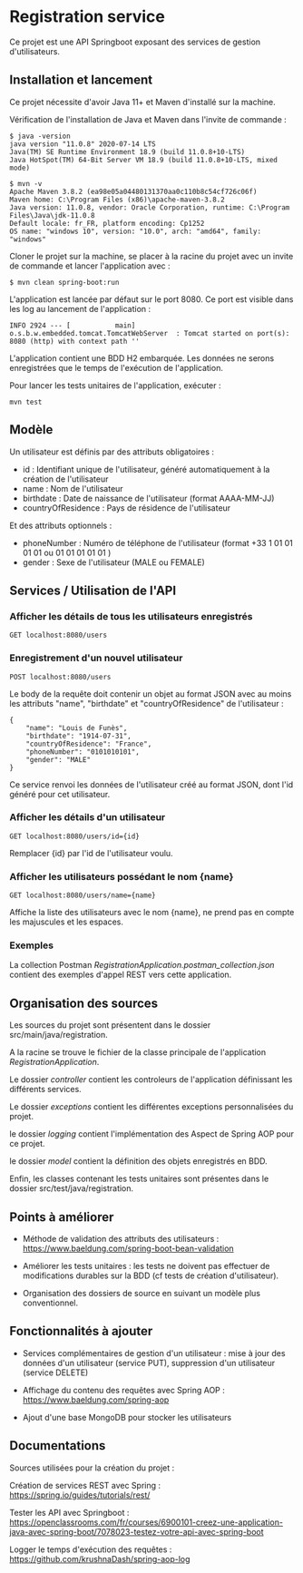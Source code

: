 # Registration service

Ce projet est une API Springboot exposant des services de gestion d'utilisateurs.

## Installation et lancement

Ce projet nécessite d'avoir Java 11+ et Maven d'installé sur la machine.

Vérification de l'installation de Java et Maven dans l'invite de commande :
```
$ java -version
java version "11.0.8" 2020-07-14 LTS
Java(TM) SE Runtime Environment 18.9 (build 11.0.8+10-LTS)
Java HotSpot(TM) 64-Bit Server VM 18.9 (build 11.0.8+10-LTS, mixed mode)

$ mvn -v
Apache Maven 3.8.2 (ea98e05a04480131370aa0c110b8c54cf726c06f)
Maven home: C:\Program Files (x86)\apache-maven-3.8.2
Java version: 11.0.8, vendor: Oracle Corporation, runtime: C:\Program Files\Java\jdk-11.0.8
Default locale: fr_FR, platform encoding: Cp1252
OS name: "windows 10", version: "10.0", arch: "amd64", family: "windows"
```

Cloner le projet sur la machine, se placer à la racine du projet avec un invite de commande et lancer l'application avec :
```
$ mvn clean spring-boot:run
```

L'application est lancée par défaut sur le port 8080. Ce port est visible dans les log au lancement de l'application :
```
INFO 2924 --- [           main] o.s.b.w.embedded.tomcat.TomcatWebServer  : Tomcat started on port(s): 8080 (http) with context path ''
```
L'application contient une BDD H2 embarquée. Les données ne serons enregistrées que le temps de l'exécution de l'application.


Pour lancer les tests unitaires de l'application, exécuter :
```
mvn test
```

## Modèle

Un utilisateur est définis par des attributs obligatoires :

- id					: Identifiant unique de l'utilisateur, généré automatiquement à la création de l'utilisateur
- name					: Nom de l'utilisateur
- birthdate				: Date de naissance de l'utilisateur (format AAAA-MM-JJ)
- countryOfResidence	: Pays de résidence de l'utilisateur

Et des attributs optionnels :

- phoneNumber			: Numéro de téléphone de l'utilisateur (format +33 1 01 01 01 01 ou 01 01 01 01 01 )
- gender				: Sexe de l'utilisateur (MALE ou FEMALE)

## Services / Utilisation de l'API

### Afficher les détails de tous les utilisateurs enregistrés
```
GET localhost:8080/users
```

### Enregistrement d'un nouvel utilisateur
```
POST localhost:8080/users
```
Le body de la requête doit contenir un objet au format JSON avec au moins les attributs "name", "birthdate" et "countryOfResidence" de l'utilisateur :
```
{
    "name": "Louis de Funès",
    "birthdate": "1914-07-31",
    "countryOfResidence": "France",
    "phoneNumber": "0101010101",
    "gender": "MALE"
}
```
Ce service renvoi les données de l'utilisateur créé au format JSON, dont l'id généré pour cet utilisateur.

### Afficher les détails d'un utilisateur
```
GET localhost:8080/users/id={id}
```
Remplacer {id} par l'id de l'utilisateur voulu.

### Afficher les utilisateurs possédant le nom {name}
```
GET localhost:8080/users/name={name}
```
Affiche la liste des utilisateurs avec le nom {name}, ne prend pas en compte les majuscules et les espaces.

### Exemples

La collection Postman *RegistrationApplication.postman_collection.json* contient des exemples d'appel REST vers cette application.

## Organisation des sources

Les sources du projet sont présentent dans le dossier src/main/java/registration.

A la racine se trouve le fichier de la classe principale de l'application *RegistrationApplication*.

Le dossier *controller* contient les controleurs de l'application définissant les différents services.

Le dossier *exceptions* contient les différentes exceptions personnalisées du projet.

le dossier *logging* contient l'implémentation des Aspect de Spring AOP pour ce projet.

le dossier *model* contient la définition des objets enregistrés en BDD.

Enfin, les classes contenant les tests unitaires sont présentes dans le dossier src/test/java/registration.

## Points à améliorer

- Méthode de validation des attributs des utilisateurs : https://www.baeldung.com/spring-boot-bean-validation

- Améliorer les tests unitaires : les tests ne doivent pas effectuer de modifications durables sur la BDD (cf tests de création d'utilisateur).

- Organisation des dossiers de source en suivant un modèle plus conventionnel.

## Fonctionnalités à ajouter

- Services complémentaires de gestion d'un utilisateur : mise à jour des données d'un utilisateur (service PUT), suppression d'un utilisateur (service DELETE)

- Affichage du contenu des requêtes avec Spring AOP : https://www.baeldung.com/spring-aop

- Ajout d'une base MongoDB pour stocker les utilisateurs

## Documentations

Sources utilisées pour la création du projet :

Création de services REST avec Spring : https://spring.io/guides/tutorials/rest/

Tester les API avec Springboot : https://openclassrooms.com/fr/courses/6900101-creez-une-application-java-avec-spring-boot/7078023-testez-votre-api-avec-spring-boot

Logger le temps d'exécution des requêtes : https://github.com/krushnaDash/spring-aop-log
